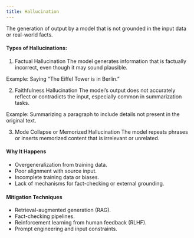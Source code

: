 ```yaml
---
title: Hallucination
---
```

The generation of output by a model that is not grounded in the input data or real-world facts.

#### Types of Hallucinations:

1. Factual Hallucination
The model generates information that is factually incorrect, even though it may sound plausible.

  Example: Saying “The Eiffel Tower is in Berlin.”

2. Faithfulness Hallucination
The model’s output does not accurately reflect or contradicts the input, especially common in summarization tasks.

  Example: Summarizing a paragraph to include details not present in the original text.

3. Mode Collapse or Memorized Hallucination
The model repeats phrases or inserts memorized content that is irrelevant or unrelated.

#### Why It Happens
- Overgeneralization from training data.
- Poor alignment with source input.
- Incomplete training data or biases.
- Lack of mechanisms for fact-checking or external grounding.

#### Mitigation Techniques
- Retrieval-augmented generation (RAG).
- Fact-checking pipelines.
- Reinforcement learning from human feedback (RLHF).
- Prompt engineering and input constraints.
